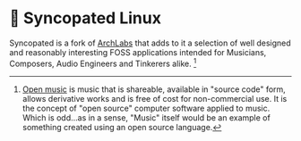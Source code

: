 # :musical_score:	Syncopated Linux

Syncopated is a fork of [ArchLabs](https://archlabslinux.com) that adds to it a selection of well designed and reasonably interesting FOSS applications intended for Musicians, Composers, Audio Engineers and Tinkerers alike. [^1]



[^1]: [Open music](https://open-music.org/about) is music that is shareable, available in "source code" form, allows derivative works and is free of cost for non-commercial use. It is the concept of "open source" computer software applied to music. Which is odd...as in a sense, "Music" itself would be an example of something created using an open source language.
